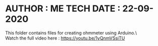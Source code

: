 AUTHOR : ME TECH
DATE : 22-09-2020
===========================================================
This folder contains files for creating ohmmeter using Arduino.\  
Watch the full video here : https://youtu.be/1yQnmVSsiTU
